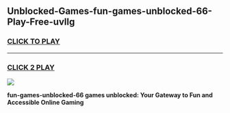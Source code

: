 
## Unblocked-Games-fun-games-unblocked-66-Play-Free-uvllg
<h3>
<a href="https://premium76.site?title=fun-games-unblocked-66&ref=18A1">CLICK TO PLAY</a></h3>
<hr>

<h3>
<a href="https://premium76.site?title=fun-games-unblocked-66&ref=18A1">CLICK 2 PLAY</a>
  
</h3>

<a href="https://premium76.site?title=fun-games-unblocked-66&ref=18A1"><img src="https://clearcache.store/games.png"></a>


**fun-games-unblocked-66 games unblocked: Your Gateway to Fun and Accessible Online Gaming**
